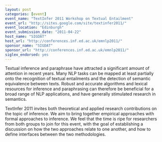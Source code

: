 ```yaml
---
layout: post
categories: [event]
event_name: "TextInfer 2011 Workshop on Textual Entailment"
event_url: "http://sites.google.com/site/textinfer2011/"
event_location: "Edinburgh"
event_submission_date: "2011-04-22"
host_name: "SIGDAT"
host_url: "http://conferences.inf.ed.ac.uk/emnlp2011/"
sponsor_name: "SIGDAT"
sponsor_url: "http://conferences.inf.ed.ac.uk/emnlp2011/"
siglex_endorsed: yes
---
```

Textual inference and paraphrase have attracted a significant amount of attention in recent years. Many NLP tasks can be mapped at least partially onto the recognition of textual entailments and the detection of semantic equivalence between texts. Robust and accurate algorithms and lexical resources for inference and paraphrasing can therefore be beneficial for a broad range of NLP applications, and have generally stimulated research in semantics.

TextInfer 2011 invites both theoretical and applied research contributions on the topic of inference. We aim to bring together empirical approaches  with formal approaches to inference. We feel that the time is ripe for researchers from both groups to join for this event, with the goal of establishing a discussion on how the two approaches relate to one another, and how to define interfaces between the two methodologies. 